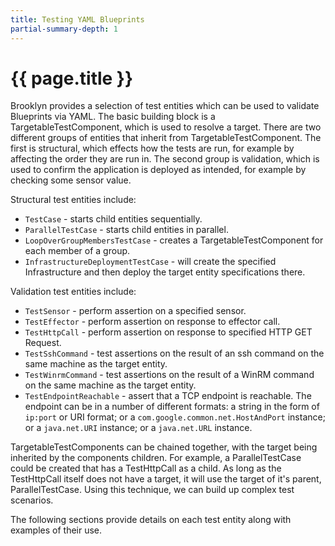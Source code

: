 ```yaml
---
title: Testing YAML Blueprints
partial-summary-depth: 1
---
```

# {{ page.title }}

Brooklyn provides a selection of test entities which can be used to validate Blueprints via YAML. The basic building block is a TargetableTestComponent, which is used to resolve a target. There are two different groups of entities that inherit from TargetableTestComponent. The first is structural, which effects how the tests are run, for example by affecting the order they are run in. The second group is validation, which is used to confirm the application is deployed as intended, for example by checking some sensor value.

Structural test entities include:

- `TestCase`  - starts child entities sequentially.
- `ParallelTestCase` - starts child entities in parallel.
- `LoopOverGroupMembersTestCase` - creates a TargetableTestComponent for each member of a group.
- `InfrastructureDeploymentTestCase` - will create the specified Infrastructure and then deploy the target entity specifications there.

Validation test entities include:

- `TestSensor` - perform assertion on a specified sensor.
- `TestEffector` - perform assertion on response to effector call.
- `TestHttpCall` - perform assertion on response to specified HTTP GET Request.
- `TestSshCommand` - test assertions on the result of an ssh command on the same machine as the target entity.
- `TestWinrmCommand` - test assertions on the result of a WinRM command on the same machine as the target entity.
- `TestEndpointReachable` - assert that a TCP endpoint is reachable. The endpoint can be in a 
  number of different formats: a string in the form of `ip:port` or URI format; or a 
  `com.google.common.net.HostAndPort` instance; or a `java.net.URI` instance; or a `java.net.URL` instance.

TargetableTestComponents can be chained together, with the target being inherited by the components children. For example, a ParallelTestCase could be created that has a TestHttpCall as a child. As long as the TestHttpCall itself does not have a target, it will use the target of it's parent, ParallelTestCase. Using this technique, we can build up complex test scenarios.

The following sections provide details on each test entity along with examples of their use.


